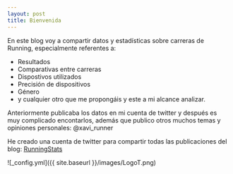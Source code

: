 ```yaml
---
layout: post
title: Bienvenida
---
```


En este blog voy a compartir datos y estadísticas sobre carreras de Running, especialmente referentes a:
- Resultados
- Comparativas entre carreras
- Dispostivos utilizados
- Precisión de dispositivos
- Género
- y cualquier otro que me propongáis y este a mi alcance analizar.

Anteriormente publicaba los datos en mi cuenta de twitter y después es muy complicado encontarlos, además que publico otros muchos temas y opiniones personales: @xavi_runner

He creado una cuenta de twitter para compartir todas las publicaciones del blog: [RunningStats](https://twitter.com/runningstats0)

![_config.yml]({{ site.baseurl }}/images/LogoT.png)
